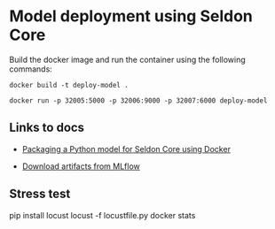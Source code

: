 # Model deployment using Seldon Core

Build the docker image and run the container using the following commands:

`docker build -t deploy-model .`

`docker run -p 32005:5000 -p 32006:9000 -p 32007:6000 deploy-model`

## Links to docs

- [Packaging a Python model for Seldon Core using Docker](https://github.com/SeldonIO/seldon-core/blob/master/doc/source/python/python_wrapping_docker.md#packaging-a-python-model-for-seldon-core-using-docker)

- [Download artifacts from MLflow](https://mlflow.org/docs/latest/api_reference/python_api/mlflow.artifacts.html)

## Stress test

pip install locust
locust -f locustfile.py
docker stats